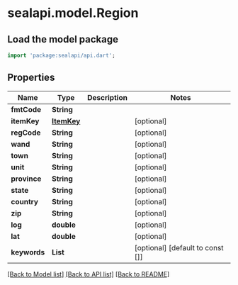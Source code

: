# sealapi.model.Region

## Load the model package
```dart
import 'package:sealapi/api.dart';
```

## Properties
Name | Type | Description | Notes
------------ | ------------- | ------------- | -------------
**fmtCode** | **String** |  | 
**itemKey** | [**ItemKey**](ItemKey.md) |  | [optional] 
**regCode** | **String** |  | [optional] 
**wand** | **String** |  | [optional] 
**town** | **String** |  | [optional] 
**unit** | **String** |  | [optional] 
**province** | **String** |  | [optional] 
**state** | **String** |  | [optional] 
**country** | **String** |  | [optional] 
**zip** | **String** |  | [optional] 
**log** | **double** |  | [optional] 
**lat** | **double** |  | [optional] 
**keywords** | **List<String>** |  | [optional] [default to const []]

[[Back to Model list]](../README.md#documentation-for-models) [[Back to API list]](../README.md#documentation-for-api-endpoints) [[Back to README]](../README.md)



